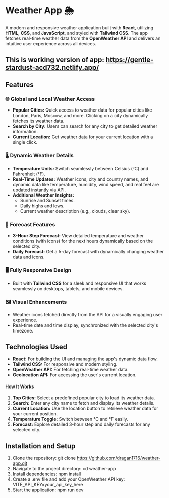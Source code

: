 # Weather App 🌦️
A modern and responsive weather application built with **React**, utilizing **HTML**, **CSS**, and **JavaScript**, and styled with **Tailwind CSS**. The app fetches real-time weather data from the **OpenWeather API** and delivers an intuitive user experience across all devices. 
## This is working version of app: https://gentle-stardust-acd732.netlify.app/

## Features
### 🌐 Global and Local Weather Access
- **Popular Cities:** Quick access to weather data for popular cities like London, Paris, Moscow, and more. Clicking on a city dynamically fetches its weather data.
- **Search by City:** Users can search for any city to get detailed weather information.
- **Current Location:** Get weather data for your current location with a single click.

### 🌡️ Dynamic Weather Details
- **Temperature Units:** Switch seamlessly between Celsius (°C) and Fahrenheit (°F).
- **Real-Time Updates:** Weather icons, city and country names, and dynamic data like temperature, humidity, wind speed, and real feel are updated instantly via API.
- **Additional Weather Insights:**
  - Sunrise and Sunset times.
  - Daily highs and lows.
  - Current weather description (e.g., clouds, clear sky).

### 📅 Forecast Features
- **3-Hour Step Forecast:** View detailed temperature and weather conditions (with icons) for the next hours dynamically based on the selected city.
- **Daily Forecast:** Get a 5-day forecast with dynamically changing weather data and icons.

### 🖥️ Fully Responsive Design
- Built with **Tailwind CSS** for a sleek and responsive UI that works seamlessly on desktops, tablets, and mobile devices.

### 🖼️ Visual Enhancements
- Weather icons fetched directly from the API for a visually engaging user experience.
- Real-time date and time display, synchronized with the selected city's timezone.

## Technologies Used
- **React:** For building the UI and managing the app's dynamic data flow.
- **Tailwind CSS:** For responsive and modern styling.
- **OpenWeather API:** For fetching real-time weather data.
- **Geolocation API:** For accessing the user's current location.
  
#### How It Works
1. **Top Cities:** Select a predefined popular city to load its weather data.
2. **Search:** Enter any city name to fetch and display its weather details.
3. **Current Location:** Use the location button to retrieve weather data for your current position.
4. **Temperature Toggle:** Switch between °C and °F easily.
5. **Forecast:** Explore detailed 3-hour step and daily forecasts for any selected city.
   
## Installation and Setup
1. Clone the repository: git clone https://github.com/dragan1716/weather-app.git
2. Navigate to the project directory: cd weather-app
3. Install dependencies: npm install
4. Create a .env file and add your OpenWeather API key: VITE_API_KEY=your_api_key_here
5. Start the application: npm run dev








